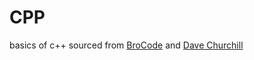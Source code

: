 # CPP
basics of c++ sourced from <a href = "https://www.youtube.com/@BroCodez">BroCode</a> and <a href ="https://www.youtube.com/@DaveChurchill">Dave Churchill</a>
